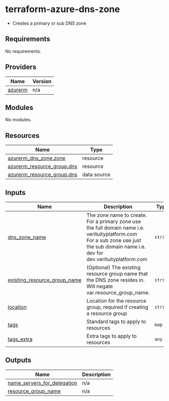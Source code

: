 # terraform-azure-dns-zone
* Creates a primary or sub DNS zone

<!-- BEGIN_TF_DOCS -->
## Requirements

No requirements.

## Providers

| Name | Version |
|------|---------|
| <a name="provider_azurerm"></a> [azurerm](#provider\_azurerm) | n/a |

## Modules

No modules.

## Resources

| Name | Type |
|------|------|
| [azurerm_dns_zone.zone](https://registry.terraform.io/providers/hashicorp/azurerm/latest/docs/resources/dns_zone) | resource |
| [azurerm_resource_group.dns](https://registry.terraform.io/providers/hashicorp/azurerm/latest/docs/resources/resource_group) | resource |
| [azurerm_resource_group.dns](https://registry.terraform.io/providers/hashicorp/azurerm/latest/docs/data-sources/resource_group) | data source |

## Inputs

| Name | Description | Type | Default | Required |
|------|-------------|------|---------|:--------:|
| <a name="input_dns_zone_name"></a> [dns\_zone\_name](#input\_dns\_zone\_name) | The zone name to create.<br>For a primary zone use the full domain name i.e. verituityplatform.com<br>For a sub zone use just the sub domain name i.e. dev for dev.verituityplatform.com | `string` | n/a | yes |
| <a name="input_existing_resource_group_name"></a> [existing\_resource\_group\_name](#input\_existing\_resource\_group\_name) | (Optional) The existing resource group name that the DNS zone resides in. Will negate var.resource\_group\_name. | `string` | `null` | no |
| <a name="input_location"></a> [location](#input\_location) | Location for the resource group, required if creating a resource group | `string` | `null` | no |
| <a name="input_tags"></a> [tags](#input\_tags) | Standard tags to apply to resources | `map` | `{}` | no |
| <a name="input_tags_extra"></a> [tags\_extra](#input\_tags\_extra) | Extra tags to apply to resources | `any` | `{}` | no |

## Outputs

| Name | Description |
|------|-------------|
| <a name="output_name_servers_for_delegation"></a> [name\_servers\_for\_delegation](#output\_name\_servers\_for\_delegation) | n/a |
| <a name="output_resource_group_name"></a> [resource\_group\_name](#output\_resource\_group\_name) | n/a |
<!-- END_TF_DOCS -->